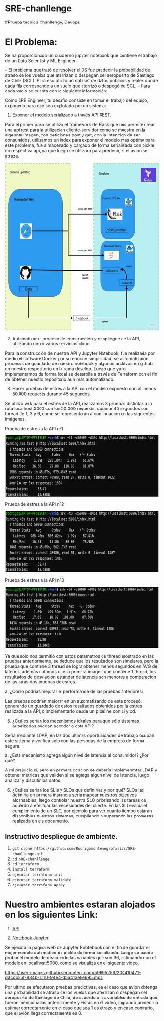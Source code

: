 # SRE-chanllenge

#Prueba tecnica Chanllenge, Devops
# El Problema:
Se ha proporcionado un cuaderno jupyter notebook que contiene el trabajo de un Data Scientist y ML Engineer.

– El problema que trató de resolver el DS fue predecir la probabilidad de atraso de los vuelos que aterrizan o
despegan del aeropuerto de Santiago de Chile (SCL). Para eso utilizó un dataset de datos públicos y reales
donde cada fila corresponde a un vuelo que aterrizó o despegó de SCL.
– Para cada vuelo se cuenta con la siguiente información:

Como SRE Engineer, tu desafío consiste en tomar el trabajo del equipo, exponerlo para que sea explotado por un
sistema:

1. Exponer el modelo serializado a través API REST.


Para el primer paso se utilizo el framework de Flask que nos permite crear una api rest para la utilizacion cliente-servidor como se muestra en la sigeunte imagen, con peticiones post y get, con la intencion de ser consumidos, utilizamos un index para exponer el modelo mas optimo para este problema,
fue almacenado y cargado de forma serializada con pickle en respectiva api, ya que luego se utilizara para predecir, si el avion se atraza.

<p align="center">
  <img width="850" height="550" src="imagenes/UML-15.jpg">
</p>

2. Automatizar el proceso de construcción y despliegue de la API, utilizando uno o varios servicios cloud.

Para la construcción de nuestra API y Jupyter Notebook, fue realizada por medio el software Docker por su enorme simplicidad,
se automatizaron procesos de guardado de nuestro notebook y algunos archivos en github en nuestro respositorio en la rama develop.
Luego que ya lo implementamos de forma local se desarolla a través de Terraform con el fin de obtener nuestro repositorio aun más automatizado.

3. Hacer pruebas de estrés a la API con el modelo expuesto con al menos 50.000 requests durante 45
segundos.

Se utilizo wrk para el estrés de la API, realizamos 3 pruebas distintas a la ruta localhost:5000 con los 50.000 requests, durante 45 segundos con thread de 1, 3 y 6, como se representarán a continuación en las siguientes imágenes. 

Prueba de estres a la API nº1
<p align="center">
  <img width="500" height="200" src="imagenes/1.png">
</p>
Prueba de estres a la API nº2
<p align="center">
  <img width="500" height="200" src="imagenes/3.png">
</p>
Prueba de estres a la API nº3
<p align="center">
  <img width="500" height="200" src="imagenes/6.png">
</p>

Ya que solo nos permitió con estos parametros de thread mostrado en las pruebas anteriormente, se deduce que los resultados son simelares, pero la prueba que contiene 3 thread se logra obtener menos segundos en AVG de latencia además notamos que la primera imagen que contiene 1 thread, los resultados de desviacion estándar de latencia son menores a comparacion de las otras dos pruebas de estres.



a. ¿Cómo podrías mejorar el performance de las pruebas anteriores?

Las pruebas podrían mejorar en un automatizando de este procesó, generando un guardado de estos resultados obtenidos por la estres realizada a la API, o implementarlo desde un pipeline con ci y cd.


 5. ¿Cuáles serían los mecanismos ideales para que sólo sistemas autorizados puedan acceder a esta API?

Seria mediante LDAP, en las dos ultimas oportunidades de trabajo ocupan este sistema y verifica solo con las personas de la empresa de forma segura.

a. ¿Este mecanismo agrega algún nivel de latencia al consumidor? ¿Por qué?

A mi prejuicio si, pero en primera ocacion se debería implemenmtar LDAP y obtener metricas que validen si se agrega algun nivel de latencia, luego analizar y discutir los datos.

6. ¿Cuáles serían los SLIs y SLOs que definirías y por qué?
SLOs las definiria en primera instancia seria mapear nuestros objetivos alcansables, luego controlar nuestra SLO priorisando las tareas de acuerdo a efectuar las necesidades del cliente. En las SLI evalúa el cumplimiento de un SLO, por ejemplo para ver cuanto tiempo estaran disponibles nuestros sistemas, cumpliendo o superando las promesas realizada en els documento. 


## Instructivo despliegue de ambiente.

1. `git clone https://github.com/Rodrigomontenegrofarias/SRE-chanllenge.git`
2. `cd SRE-chanllenge`
3. `cd terraform`
4. `install terraform`
5. `ejecutar terraform init`
6. `ejecutar terraform validate`
7. `ejecutar terraform apply`


# Nuestro ambientes estaran alojados en los siguientes Link:

1. [API](https://localhost:5000)

2. [Notebook Jupyter](https://localhost:8881)

Se ejecuta la pagina web de Jupyter Nobtebook con el fin de guardar el mejor modelo automatico de pickle de forma serializada. Luego se puede probar el modelo de deacuerdo las variables que son 36, estimando con el modelo en localhost:5000, como se visualiza en el siguente video.



https://user-images.githubusercontent.com/59695256/200410471-d3cdb85f-834b-4110-94e4-d5a413e8e695.mp4


Por ultimo se efecutaron pruebas predictivas, en el caso que avion obtenga una probabilidad de atraso de los vuelos que aterrizan o
despegan del aeropuerto de Santiago de Chile, de acuerdo a las variables de entrada que fueron mencionadas anteriormente y vistas en el video, logrando predecir o estimar correctamente en el caso que sea 1 es atrazo y en caso contrario, que el avión llega correctamente es 0.






